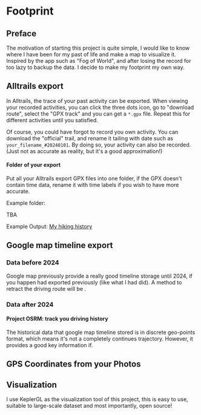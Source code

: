 # Footprint

## Preface

The motivation of starting this project is quite simple, I would like to know where I have been for my past of life and make a map to visualize it.
Inspired by the app such as "Fog of World", and after losing the record for too lazy to backup the data. I decide to make my footprint my own way.

Alltrails export
---------------------

In Alltrails, the trace of your past activity can be exported.
When viewing your recorded activities, you can click the three dots icon, go to "download route", select the "GPX track" and you can get a `*.gpx` file.
Repeat this for different activities until you satisfied.

Of course, you could have forgot to record you own activity. You can download the "official" trail, and rename it tailing with date such as `your_filename_#20240101`.
By doing so, your activity can also be recorded. (Just not as accurate as reality, but it's a good approximation!)

#### Folder of your export

Put all your Alltrails export GPX files into one folder, if the GPX doesn't contain time data, rename it with time labels if you wish to have more accurate.

Example folder:

TBA

Example Output:
[My hiking history](https://kepler.gl/demo/map?mapUrl=https://dl.dropboxusercontent.com/scl/fi/k72pmlbsuptnu14275cf8/keplergl_p8l9r2g.json?rlkey=pcwgiqd32n1ppuao6awiuqu6i&dl=0)

Google map timeline export
--------------------------

### Data before 2024

Google map previously provide a really good timeline storage until 2024, if you happen had exported previously (like what I had did). A method to retract the driving route will be .

### Data after 2024

#### Project OSRM: track you driving history

The historical data that google map timeline stored is in discrete geo-points format, which means it's not a completely continues trajectory.
However, it provides a good key information if.  

GPS Coordinates from your Photos
--------------------------------

Visualization
-------------

I use KeplerGL as the visualization tool of this project, this is easy to use, suitable to large-scale dataset and most importantly, open source!
